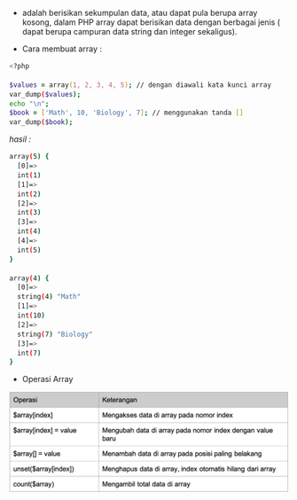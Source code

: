 - adalah berisikan sekumpulan data, atau dapat pula berupa array kosong, dalam PHP array dapat berisikan data dengan berbagai jenis ( dapat berupa campuran data string dan integer sekaligus).

- Cara membuat array :

```zsh
<?php

$values = array(1, 2, 3, 4, 5); // dengan diawali kata kunci array
var_dump($values);
echo "\n";
$book = ['Math', 10, 'Biology', 7]; // menggunakan tanda []
var_dump($book);
```

_hasil :_

```zsh
array(5) {
  [0]=>
  int(1)
  [1]=>
  int(2)
  [2]=>
  int(3)
  [3]=>
  int(4)
  [4]=>
  int(5)
}

array(4) {
  [0]=>
  string(4) "Math"
  [1]=>
  int(10)
  [2]=>
  string(7) "Biology"
  [3]=>
  int(7)
}
```

- Operasi Array

![Operasi Array](images/operasi_array.png)
